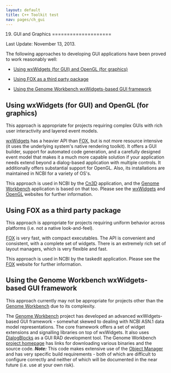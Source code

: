 ```yaml
---
layout: default
title: C++ Toolkit test
nav: pages/ch_gui
---
```


19. GUI and Graphics
====================

Last Update: November 13, 2013.

The following approaches to developing GUI applications have been proved to work reasonably well:

-   [Using wxWidgets (for GUI) and OpenGL (for graphics)](#using-wxwidgets-for-gui-and-opengl-for-graphics)

-   [Using FOX as a third party package](#using-fox-as-a-third-party-package)

-   [Using the Genome Workbench wxWidgets-based GUI framework](#using-the-genome-workbench-wxwidgets-based-gui-framework)

Using wxWidgets (for GUI) and OpenGL (for graphics)
---------------------------------------------------

This approach is appropriate for projects requiring complex GUIs with rich user interactivity and layered event models.

[wxWidgets](http://www.wxwidgets.org/) has a heavier API than [FOX](http://www.fox-toolkit.org/), but is not more resource intensive (it uses the underlying system's native rendering toolkit). It offers a GUI builder, support for automated code generation, and a carefully designed event model that makes it a much more capable solution if your application needs extend beyond a dialog-based application with multiple controls. It additionally offers substantial support for OpenGL. Also, its installations are maintained in NCBI for a variety of OS's.

This approach is used in NCBI by the [Cn3D](http://www.ncbi.nlm.nih.gov/Structure/CN3D/cn3d.shtml) application, and the [Genome Workbench](http://www.ncbi.nlm.nih.gov/projects/gbench/) application is based on that too. Please see the [wxWidgets](http://www.wxwidgets.org/) and [OpenGL](http://www.opengl.org/) websites for further information.

Using FOX as a third party package
----------------------------------

This approach is appropriate for projects requiring uniform behavior across platforms (i.e. not a native look-and-feel).

[FOX](http://www.fox-toolkit.org/) is very fast, with compact executables. The API is convenient and consistent, with a complete set of widgets. There is an extremely rich set of layout managers, which is very flexible and fast.

This approach is used in NCBI by the taskedit application. Please see the [FOX](http://www.fox-toolkit.org/) website for further information.

Using the Genome Workbench wxWidgets-based GUI framework
--------------------------------------------------------

This approach currently may not be appropriate for projects other than the [Genome Workbench](http://www.ncbi.nlm.nih.gov/projects/gbench/) due to its complexity.

The [Genome Workbench](http://www.ncbi.nlm.nih.gov/projects/gbench/) project has developed an advanced wxWidgets-based GUI framework - somewhat skewed to dealing with NCBI ASN.1 data model representations. The core framework offers a set of widget extensions and signalling libraries on top of wxWidgets. It also uses [DialogBlocks](http://www.dialogblocks.com/) as a GUI RAD development tool. The Genome Workbench [project homepage](http://www.ncbi.nlm.nih.gov/projects/gbench/) has links for downloading various binaries and the source code. ***Note:*** This code makes extensive use of the [Object Manager](ch_objmgr.html) and has very specific build requirements - both of which are difficult to configure correctly and neither of which will be documented in the near future (i.e. use at your own risk).


